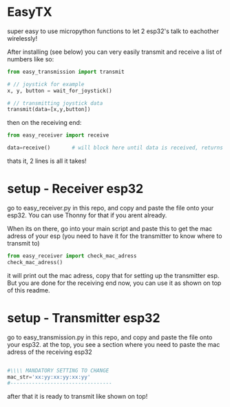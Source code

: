# EasyTX
super easy to use micropython functions to let 2 esp32's talk to eachother wirelessly!

After installing (see below) you can very easily transmit and receive a list of numbers like so:
```python
from easy_transmission import transmit

# // joystick for example 
x, y, button = wait_for_joystick() 

# // transmitting joystick data 
transmit(data=[x,y,button])
```

then on the receiving end:
```python
from easy_receiver import receive

data=receive()       # will block here until data is received, returns it in the exact same list.
```

thats it, 2 lines is all it takes! 


# setup - Receiver esp32
go to easy_receiver.py in this repo, and copy and paste the file onto your esp32.
You can use Thonny for that if you arent already.

When its on there, go into your main script and paste this to get the mac adress of your esp (you need to have it for the transmitter to know where to transmit to)
```python
from easy_receiver import check_mac_adress
check_mac_adress()
```
it will print out the mac adress, copy that for setting up the transmitter esp.
But you are done for the receiving end now, you can use it as shown on top of this readme.

# setup - Transmitter esp32
go to easy_transmission.py in this repo, and copy and paste the file onto your esp32.
at the top, you see a section where you need to paste the mac adress of the receiving esp32
```python

#\\\\ MANDATORY SETTING TO CHANGE
mac_str='xx:yy:xx:yy:xx:yy' 
#---------------------------------

```
after that it is ready to transmit like shown on top!
